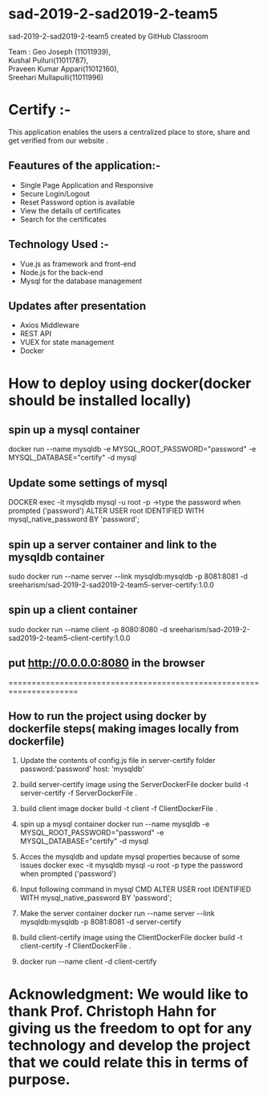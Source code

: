 # sad-2019-2-sad2019-2-team5
sad-2019-2-sad2019-2-team5 created by GitHub Classroom

Team :
Geo Joseph (11011939),  
Kushal Pulluri(11011787),   
Praveen Kumar Appari(11012160),   
Sreehari Mullapulli(11011996)   

# Certify :-
This application enables the users a centralized place to store, share and get verified from our website .

## Feautures of the application:-
- Single Page Application and Responsive
- Secure Login/Logout
- Reset Password option is available
- View the details of certificates
- Search for the certificates

## Technology Used :-
- Vue.js as framework and front-end
- Node.js for the back-end
- Mysql for the database management


## Updates after presentation

- Axios Middleware
- REST API
- VUEX for state management
- Docker

# How to deploy using docker(docker should be installed locally) 
## spin up a mysql container
docker run --name mysqldb -e MYSQL_ROOT_PASSWORD="password" -e MYSQL_DATABASE="certify" -d mysql

## Update some settings of mysql
DOCKER exec -it mysqldb mysql -u root -p
->type the password when prompted ('password')
ALTER USER root IDENTIFIED WITH mysql_native_password BY 'password';

## spin up a server container and link to the mysqldb container
sudo docker run --name server --link mysqldb:mysqldb -p 8081:8081 -d sreeharism/sad-2019-2-sad2019-2-team5-server-certify:1.0.0

## spin up a client container
sudo docker run --name client -p 8080:8080 -d sreeharism/sad-2019-2-sad2019-2-team5-client-certify:1.0.0

## put http://0.0.0.0:8080 in the browser

=====================================================================

## How to run the project using docker by dockerfile steps( making images locally from dockerfile)

1. Update the contents of config.js file in server-certify folder
   password:'password'
   host: 'mysqldb'
   
2. build server-certify image using the ServerDockerFile
docker build -t server-certify -f ServerDockerFile .

3. build client image
docker build -t client -f ClientDockerFile .

4. spin up a mysql container
docker run --name mysqldb -e MYSQL_ROOT_PASSWORD="password" -e MYSQL_DATABASE="certify" -d mysql

5. Acces the mysqldb and update mysql properties because of some issues 
docker exec -it mysqldb mysql -u root -p
type the password when prompted ('password')

6. Input following command in mysql CMD
ALTER USER root IDENTIFIED WITH mysql_native_password BY 'password';

7. Make the server container
docker run --name server --link mysqldb:mysqldb -p 8081:8081 -d server-certify  

8. build client-certify image using the ClientDockerFile
docker build -t client-certify -f ClientDockerFile .

9. docker run --name client -d client-certify  



# Acknowledgment: We would like to thank Prof. Christoph Hahn for giving us the freedom to opt for any technology and develop the project that we could relate this in terms of purpose.
